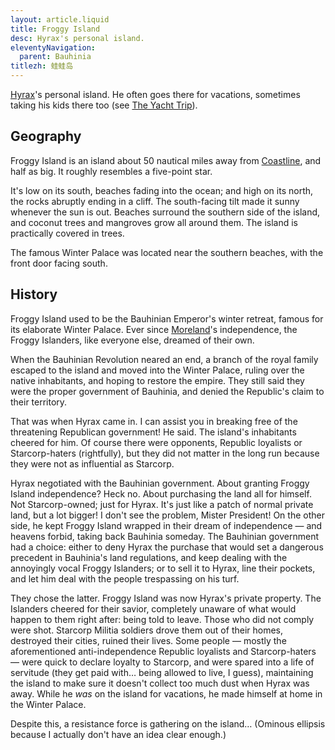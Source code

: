 ```yaml
---
layout: article.liquid
title: Froggy Island
desc: Hyrax's personal island.
eleventyNavigation:
  parent: Bauhinia
titlezh: 蛙蛙岛
---
```


[Hyrax](/characters/minor/#hyrax)'s personal island. He often goes there for vacations, sometimes taking his kids there too (see [The Yacht Trip](/stories/the-yacht-trip/)).

## Geography

Froggy Island is an island about 50 nautical miles away from [Coastline](/world/bauhinia/coastline/), and half as big. It roughly resembles a five-point star.

It's low on its south, beaches fading into the ocean; and high on its north, the rocks abruptly ending in a cliff. The south-facing tilt made it sunny whenever the sun is out. Beaches surround the southern side of the island, and coconut trees and mangroves grow all around them. The island is practically covered in trees.

The famous Winter Palace was located near the southern beaches, with the front door facing south.

## History

Froggy Island used to be the Bauhinian Emperor's winter retreat, famous for its elaborate Winter Palace. Ever since [Moreland](/world/moreland/)'s independence, the Froggy Islanders, like everyone else, dreamed of their own.

When the Bauhinian Revolution neared an end, a branch of the royal family escaped to the island and moved into the Winter Palace, ruling over the native inhabitants, and hoping to restore the empire. They still said they were the proper government of Bauhinia, and denied the Republic's claim to their territory.

That was when Hyrax came in. I can assist you in breaking free of the threatening Republican government! He said. The island's inhabitants cheered for him. Of course there were opponents, Republic loyalists or Starcorp-haters (rightfully), but they did not matter in the long run because they were not as influential as Starcorp.

Hyrax negotiated with the Bauhinian government. About granting Froggy Island independence? Heck no. About purchasing the land all for himself. Not Starcorp-owned; just for Hyrax. It's just like a patch of normal private land, but a lot bigger! I don't see the problem, Mister President! On the other side, he kept Froggy Island wrapped in their dream of independence — and heavens forbid, taking back Bauhinia someday. The Bauhinian government had a choice: either to deny Hyrax the purchase that would set a dangerous precedent in Bauhinia's land regulations, and keep dealing with the annoyingly vocal Froggy Islanders; or to sell it to Hyrax, line their pockets, and let him deal with the people trespassing on his turf.

They chose the latter. Froggy Island was now Hyrax's private property. The Islanders cheered for their savior, completely unaware of what would happen to them right after: being told to leave. Those who did not comply were shot. Starcorp Militia soldiers drove them out of their homes, destroyed their cities, ruined their lives. Some people — mostly the aforementioned anti-independence Republic loyalists and Starcorp-haters — were quick to declare loyalty to Starcorp, and were spared into a life of servitude (they get paid with… being allowed to live, I guess), maintaining the island to make sure it doesn't collect too much dust when Hyrax was away. While he *was* on the island for vacations, he made himself at home in the Winter Palace.

Despite this, a resistance force is gathering on the island… (Ominous ellipsis because I actually don't have an idea clear enough.)
